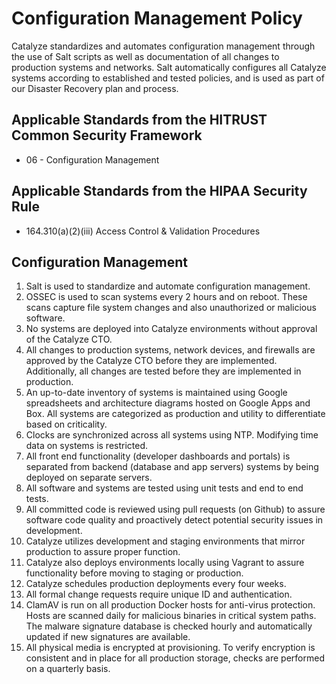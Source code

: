 # Configuration Management Policy

Catalyze standardizes and automates configuration management through the use of Salt scripts as well as documentation of all changes to production systems and networks. Salt automatically configures all Catalyze systems according to established and tested policies, and is used as part of our Disaster Recovery plan and process.

## Applicable Standards from the HITRUST Common Security Framework

* 06 - Configuration Management

## Applicable Standards from the HIPAA Security Rule

* 164.310(a)(2)(iii) Access Control & Validation Procedures

## Configuration Management

1. Salt is used to standardize and automate configuration management.
2. OSSEC is used to scan systems every 2 hours and on reboot. These scans capture file system changes and also unauthorized or malicious software.
3. No systems are deployed into Catalyze environments without approval of the Catalyze CTO.
4. All changes to production systems, network devices, and firewalls are approved by the Catalyze CTO before they are implemented. Additionally, all changes are tested before they are implemented in production.
5. An up-to-date inventory of systems is maintained using Google spreadsheets and architecture diagrams hosted on Google Apps and Box. All systems are categorized as production and utility to differentiate based on criticality.
6. Clocks are synchronized across all systems using NTP. Modifying time data on systems is restricted.
7. All front end functionality (developer dashboards and portals) is separated from backend (database and app servers) systems by being deployed on separate servers.
8. All software and systems are tested using unit tests and end to end tests.
9. All committed code is reviewed using pull requests (on Github) to assure software code quality and proactively detect potential security issues in development.
10. Catalyze utilizes development and staging environments that mirror production to assure proper function.
11. Catalyze also deploys environments locally using Vagrant to assure functionality before moving to staging or production.
12. Catalyze schedules production deployments every four weeks.
13. All formal change requests require unique ID and authentication.
14. ClamAV is run on all production Docker hosts for anti-virus protection. Hosts are scanned daily for malicious binaries in critical system paths. The malware signature database is checked hourly and automatically updated if new signatures are available.
15. All physical media is encrypted at provisioning. To verify encryption is consistent and in place for all production storage, checks are performed on a quarterly basis.
